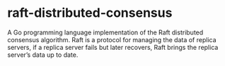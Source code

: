 # raft-distributed-consensus
A Go programming language implementation of the Raft distributed consensus algorithm. Raft is a protocol for managing the data of replica servers, if a replica server fails but later recovers, Raft brings the replica server’s data up to date.
